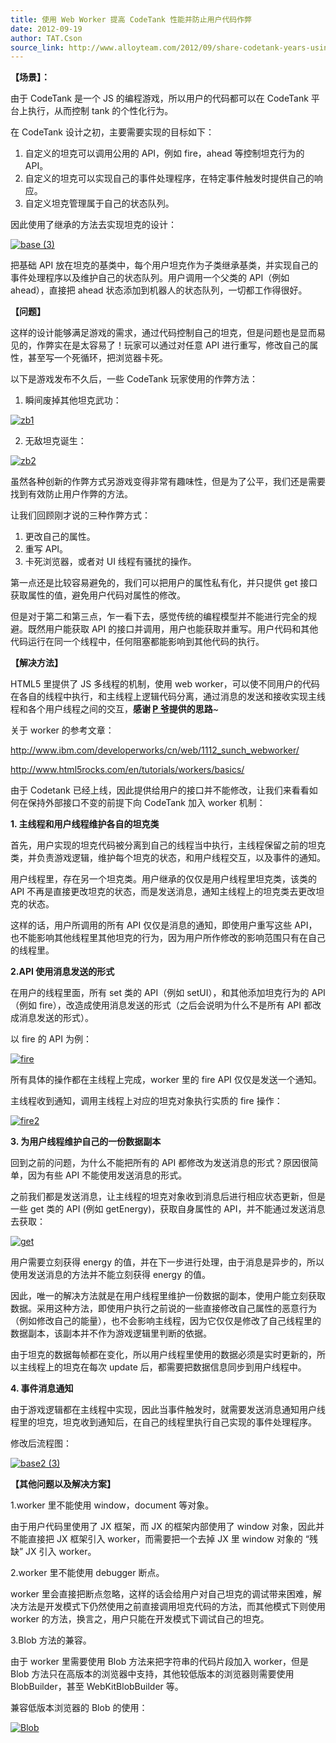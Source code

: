 ```yaml
---
title: 使用 Web Worker 提高 CodeTank 性能并防止用户代码作弊
date: 2012-09-19
author: TAT.Cson
source_link: http://www.alloyteam.com/2012/09/share-codetank-years-using-the-web-worker-to-avoid-cheating-user-code/
---
```


<!-- {% raw %} - for jekyll -->

**【场景】：**

由于 CodeTank 是一个 JS 的编程游戏，所以用户的代码都可以在 CodeTank 平台上执行，从而控制 tank 的个性化行为。

在 CodeTank 设计之初，主要需要实现的目标如下：

1.  自定义的坦克可以调用公用的 API，例如 fire，ahead 等控制坦克行为的 API。
2.  自定义的坦克可以实现自己的事件处理程序，在特定事件触发时提供自己的响应。
3.  自定义坦克管理属于自己的状态队列。

因此使用了继承的方法去实现坦克的设计：

[![](http://www.alloyteam.com/wp-content/uploads/2012/09/base-3.png "base (3)")](http://www.alloyteam.com/wp-content/uploads/2012/09/base-3.png)

把基础 API 放在坦克的基类中，每个用户坦克作为子类继承基类，并实现自己的事件处理程序以及维护自己的状态队列。用户调用一个父类的 API（例如 ahead），直接把 ahead 状态添加到机器人的状态队列，一切都工作得很好。

**【问题】**

这样的设计能够满足游戏的需求，通过代码控制自己的坦克，但是问题也是显而易见的，作弊实在是太容易了！玩家可以通过对任意 API 进行重写，修改自己的属性，甚至写一个死循环，把浏览器卡死。

以下是游戏发布不久后，一些 CodeTank 玩家使用的作弊方法：

1. 瞬间废掉其他坦克武功：

[![](http://www.alloyteam.com/wp-content/uploads/2012/09/zb11.jpg "zb1")](http://www.alloyteam.com/wp-content/uploads/2012/09/zb11.jpg)

2. 无敌坦克诞生：

[![](http://www.alloyteam.com/wp-content/uploads/2012/09/zb2.jpg "zb2")](http://www.alloyteam.com/wp-content/uploads/2012/09/zb2.jpg)

虽然各种创新的作弊方式另游戏变得非常有趣味性，但是为了公平，我们还是需要找到有效防止用户作弊的方法。

让我们回顾刚才说的三种作弊方式：

1.  更改自己的属性。
2.  重写 API。
3.  卡死浏览器，或者对 UI 线程有骚扰的操作。

第一点还是比较容易避免的，我们可以把用户的属性私有化，并只提供 get 接口获取属性的值，避免用户代码对属性的修改。

但是对于第二和第三点，乍一看下去，感觉传统的编程模型并不能进行完全的规避。既然用户能获取 API 的接口并调用，用户也能获取并重写。用户代码和其他代码运行在同一个线程中，任何阻塞都能影响到其他代码的执行。

**【解决方法】**

HTML5 里提供了 JS 多线程的机制，使用 web worker，可以使不同用户的代码在各自的线程中执行，和主线程上逻辑代码分离，通过消息的发送和接收实现主线程和各个用户线程之间的交互，**感谢 [P 爷](http://www.alloyteam.com/author/iptton/ "P 爷")提供的思路**~

关于 worker 的参考文章：

<http://www.ibm.com/developerworks/cn/web/1112_sunch_webworker/>

<http://www.html5rocks.com/en/tutorials/workers/basics/>

由于 Codetank 已经上线，因此提供给用户的接口并不能修改，让我们来看看如何在保持外部接口不变的前提下向 CodeTank 加入 worker 机制：

**1. 主线程和用户线程维护各自的坦克类**

首先，用户实现的坦克代码被分离到自己的线程当中执行，主线程保留之前的坦克类，并负责游戏逻辑，维护每个坦克的状态，和用户线程交互，以及事件的通知。

用户线程里，存在另一个坦克类。用户继承的仅仅是用户线程里坦克类，该类的 API 不再是直接更改坦克的状态，而是发送消息，通知主线程上的坦克类去更改坦克的状态。

这样的话，用户所调用的所有 API 仅仅是消息的通知，即使用户重写这些 API，也不能影响其他线程里其他坦克的行为，因为用户所作修改的影响范围只有在自己的线程里。

**2.API 使用消息发送的形式**

在用户的线程里面，所有 set 类的 API（例如 setUI），和其他添加坦克行为的 API（例如 fire），改造成使用消息发送的形式（之后会说明为什么不是所有 API 都改成消息发送的形式）。

以 fire 的 API 为例：

[![](http://www.alloyteam.com/wp-content/uploads/2012/09/fire.jpg "fire")](http://www.alloyteam.com/wp-content/uploads/2012/09/fire.jpg)

所有具体的操作都在主线程上完成，worker 里的 fire API 仅仅是发送一个通知。

主线程收到通知，调用主线程上对应的坦克对象执行实质的 fire 操作：

[![](http://www.alloyteam.com/wp-content/uploads/2012/09/fire21.jpg "fire2")](http://www.alloyteam.com/wp-content/uploads/2012/09/fire21.jpg)

**3. 为用户线程维护自己的一份数据副本**

回到之前的问题，为什么不能把所有的 API 都修改为发送消息的形式？原因很简单，因为有些 API 不能使用发送消息的形式。

之前我们都是发送消息，让主线程的坦克对象收到消息后进行相应状态更新，但是一些 get 类的 API (例如 getEnergy)，获取自身属性的 API，并不能通过发送消息去获取：

[![](http://www.alloyteam.com/wp-content/uploads/2012/09/get.jpg "get")](http://www.alloyteam.com/wp-content/uploads/2012/09/get.jpg)

用户需要立刻获得 energy 的值，并在下一步进行处理，由于消息是异步的，所以使用发送消息的方法并不能立刻获得 energy 的值。

因此，唯一的解决方法就是在用户线程里维护一份数据的副本，使用户能立刻获取数据。采用这种方法，即使用户执行之前说的一些直接修改自己属性的恶意行为（例如修改自己的能量），也不会影响主线程，因为它仅仅是修改了自己线程里的数据副本，该副本并不作为游戏逻辑里判断的依据。

由于坦克的数据每帧都在变化，所以用户线程里使用的数据必须是实时更新的，所以主线程上的坦克在每次 update 后，都需要把数据信息同步到用户线程中。

**4. 事件消息通知**

由于游戏逻辑都在主线程中实现，因此当事件触发时，就需要发送消息通知用户线程里的坦克，坦克收到通知后，在自己的线程里执行自己实现的事件处理程序。

修改后流程图：

[![](http://www.alloyteam.com/wp-content/uploads/2012/09/base2-3.png "base2 (3)")](http://www.alloyteam.com/wp-content/uploads/2012/09/base2-3.png)

**【其他问题以及解决方案】**

1.worker 里不能使用 window，document 等对象。

由于用户代码里使用了 JX 框架，而 JX 的框架内部使用了 window 对象，因此并不能直接把 JX 框架引入 worker，而需要把一个去掉 JX 里 window 对象的 “残缺” JX 引入 worker。

2.worker 里不能使用 debugger 断点。

worker 里会直接把断点忽略，这样的话会给用户对自己坦克的调试带来困难，解决方法是开发模式下仍然使用之前直接调用坦克代码的方法，而其他模式下则使用 worker 的方法，换言之，用户只能在开发模式下调试自己的坦克。

3.Blob 方法的兼容。

由于 worker 里需要使用 Blob 方法来把字符串的代码片段加入 worker，但是 Blob 方法只在高版本的浏览器中支持，其他较低版本的浏览器则需要使用 BlobBuilder，甚至 WebKitBlobBuilder 等。

兼容低版本浏览器的 Blob 的使用：

[![](http://www.alloyteam.com/wp-content/uploads/2012/09/Blob.jpg "Blob")](http://www.alloyteam.com/wp-content/uploads/2012/09/Blob.jpg)


<!-- {% endraw %} - for jekyll -->